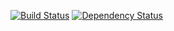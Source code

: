 [![Build Status](https://travis-ci.org/advanced-rest-client/..svg?branch=master)](https://travis-ci.org/advanced-rest-client/.)  [![Dependency Status](https://dependencyci.com/github/advanced-rest-client/./badge)](https://dependencyci.com/github/advanced-rest-client/.)  

